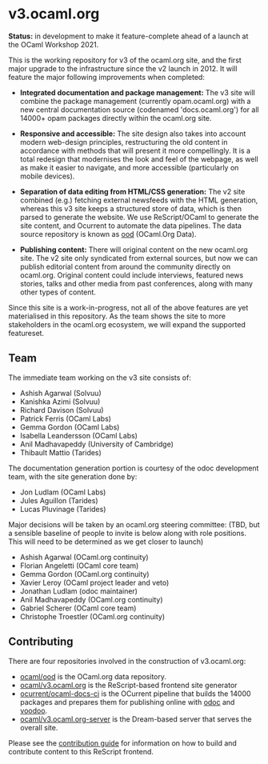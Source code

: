 # v3.ocaml.org

**Status:** in development to make it feature-complete ahead of a launch
at the OCaml Workshop 2021.

This is the working repository for v3 of the ocaml.org site, and the first
major upgrade to the infrastructure since the v2 launch in 2012.  It will
feature the major following improvements when completed:

- **Integrated documentation and package management:** The v3 site will combine the
  package management (currently opam.ocaml.org) with a new central
  documentation source (codenamed 'docs.ocaml.org') for all 14000+ opam packages
  directly within the ocaml.org site.

- **Responsive and accessible:** The site design also takes into account modern
  web-design principles, restructuring the old content in accordance with methods
  that will present it more compellingly. It is a total redesign that modernises
  the look and feel of the webpage, as well as make it easier to navigate, and more
  accessible (particularly on mobile devices).

- **Separation of data editing from HTML/CSS generation:**  The v2 site combined
  (e.g.) fetching external newsfeeds with the HTML generation, whereas this v3
  site keeps a structured store of data, which is then parsed to generate the
  website.  We use ReScript/OCaml to generate the site content, and Ocurrent to
  automate the data pipelines. The data source repository is known as
  [ood](https://github.com/ocaml/ood) (OCaml.Org Data).

- **Publishing content:** There will original content on the new ocaml.org site.
  The v2 site only syndicated from external sources, but now we can publish
  editorial content from around the community directly on ocaml.org. Original
  content could include interviews, featured news stories, talks and other media
  from past conferences, along with many other types of content.

Since this site is a work-in-progress, not all of the above features are yet
materialised in this repository. As the team shows the site to more
stakeholders in the ocaml.org ecosystem, we will expand the supported
featureset.

## Team

The immediate team working on the v3 site consists of:
- Ashish Agarwal (Solvuu)
- Kanishka Azimi (Solvuu)
- Richard Davison (Solvuu)
- Patrick Ferris (OCaml Labs)
- Gemma Gordon (OCaml Labs)
- Isabella Leandersson (OCaml Labs)
- Anil Madhavapeddy (University of Cambridge)
- Thibault Mattio (Tarides)

The documentation generation portion is courtesy of the odoc
development team, with the site generation done by:
- Jon Ludlam (OCaml Labs)
- Jules Aguillon (Tarides)
- Lucas Pluvinage (Tarides)

Major decisions will be taken by an ocaml.org steering committee:
(TBD, but a sensible baseline of people to invite is below along with role
 positions. This will need to be determined as we get closer to launch)

- Ashish Agarwal (OCaml.org continuity)
- Florian Angeletti (OCaml core team)
- Gemma Gordon (OCaml.org continuity)
- Xavier Leroy (OCaml project leader and veto)
- Jonathan Ludlam (odoc maintainer)
- Anil Madhavapeddy (OCaml.org continuity)
- Gabriel Scherer (OCaml core team)
- Christophe Troestler (OCaml.org continuity)

## Contributing

There are four repositories involved in the construction of v3.ocaml.org:

- [ocaml/ood](https://github.com/ocaml/ood) is the OCaml.org data repository.
- [ocaml/v3.ocaml.org](https://github.com/ocaml/v3.ocaml.org) is the ReScript-based frontend site generator
- [ocurrent/ocaml-docs-ci](https://github.com/ocurrent/ocaml-docs-ci) is the OCurrent pipeline that
  builds the 14000 packages and prepares them for publishing online with [odoc](https://github.com/ocaml/odoc)
  and [voodoo](https://github.com/ocaml-doc/voodoo).
- [ocaml/v3.ocaml.org-server](https://github.com/ocaml/v3.ocaml.org-server) is the Dream-based server that
  serves the overall site.

Please see the [contribution guide](CONTRIBUTING.md) for information on how to
build and contribute content to this ReScript frontend.
